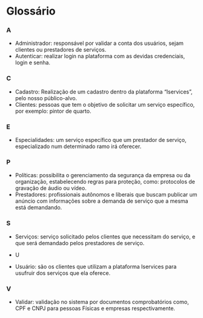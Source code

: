# Glossário 

### A
- Administrador: responsável por validar a conta dos usuários, sejam clientes ou prestadores de serviços.
- Autenticar: realizar login na plataforma com as devidas credenciais, login e senha.

### C

- Cadastro: Realização de um cadastro dentro da plataforma “Iservices”, pelo nosso público-alvo.
- Clientes: pessoas que tem o objetivo de solicitar um serviço específico, por exemplo: pintor de quarto.

### E

- Especialidades: um serviço específico que um prestador de serviço, especializado num determinado ramo irá oferecer.

### P

- Políticas: possibilita o gerenciamento da segurança da empresa ou da organização, estabelecendo regras para proteção, como:  protocolos de gravação de áudio ou vídeo. 
- Prestadores: profissionais autônomos e liberais que buscam publicar um anúncio com informações sobre a demanda de serviço que a mesma está demandando.

### S

- Serviços: serviço solicitado pelos clientes que necessitam do serviço, e que será demandado pelos prestadores de serviço.

- U

- Usuário: são os clientes que utilizam a plataforma Iservices para usufruir dos serviços que ela oferece.

### V

- Validar: validação no sistema por documentos comprobatórios como, CPF e CNPJ para pessoas Físicas e empresas respectivamente.


